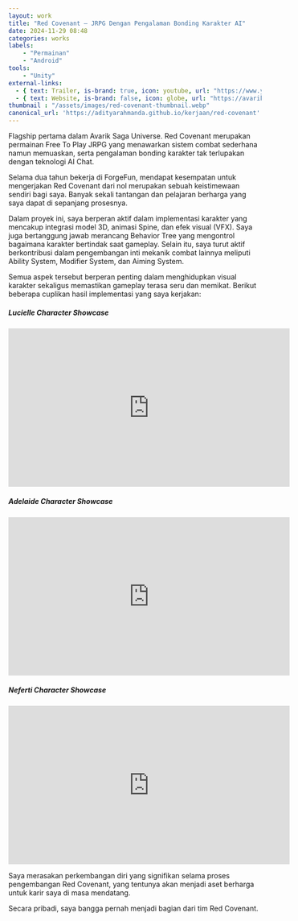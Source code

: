 ```yaml
---
layout: work
title: "Red Covenant – JRPG Dengan Pengalaman Bonding Karakter AI"
date: 2024-11-29 08:48
categories: works
labels: 
    - "Permainan"
    - "Android" 
tools: 
    - "Unity"
external-links:
  - { text: Trailer, is-brand: true, icon: youtube, url: "https://www.youtube.com/watch?v=3nJtcN2Bl7Q" }
  - { text: Website, is-brand: false, icon: globe, url: "https://avariksaga.com/redcovenant/" }
thumbnail : "/assets/images/red-covenant-thumbnail.webp"
canonical_url: 'https://adityarahmanda.github.io/kerjaan/red-covenant'
---
```

Flagship pertama dalam Avarik Saga Universe. Red Covenant merupakan permainan Free To Play JRPG yang menawarkan sistem combat sederhana namun memuaskan, serta pengalaman bonding karakter tak terlupakan dengan teknologi AI Chat.

<!--excerpt-->

Selama dua tahun bekerja di ForgeFun, mendapat kesempatan untuk mengerjakan Red Covenant dari nol merupakan sebuah keistimewaan sendiri bagi saya. Banyak sekali tantangan dan pelajaran berharga yang saya dapat di sepanjang prosesnya.

Dalam proyek ini, saya berperan aktif dalam implementasi karakter yang mencakup integrasi model 3D, animasi Spine, dan efek visual (VFX). Saya juga bertanggung jawab merancang Behavior Tree yang mengontrol bagaimana karakter bertindak saat gameplay. Selain itu, saya turut aktif berkontribusi dalam pengembangan inti mekanik combat lainnya meliputi Ability System, Modifier System, dan Aiming System. 

Semua aspek tersebut berperan penting dalam menghidupkan visual karakter sekaligus memastikan gameplay terasa seru dan memikat. Berikut beberapa cuplikan hasil implementasi yang saya kerjakan:

##### Lucielle Character Showcase
<div class="video-wrapper"><iframe width="560" height="315" src="https://www.youtube.com/embed/lbFJ2lpI5A0?si=WXCjYCUyiccEL7Mk" title="YouTube video player" frameborder="0" allow="accelerometer; autoplay; clipboard-write; encrypted-media; gyroscope; picture-in-picture; web-share" referrerpolicy="strict-origin-when-cross-origin" allowfullscreen></iframe></div>

##### Adelaide Character Showcase
<div class="video-wrapper"><iframe width="560" height="315" src="https://www.youtube.com/embed/JehPwO4z0rM?si=HNYTSEJYmakUMwpQ" title="YouTube video player" frameborder="0" allow="accelerometer; autoplay; clipboard-write; encrypted-media; gyroscope; picture-in-picture; web-share" referrerpolicy="strict-origin-when-cross-origin" allowfullscreen></iframe></div>

##### Neferti Character Showcase
<div class="video-wrapper"><iframe width="560" height="315" src="https://www.youtube.com/embed/XMFyeugD4QQ?si=peKSQ4ItHPjKfL_G" title="YouTube video player" frameborder="0" allow="accelerometer; autoplay; clipboard-write; encrypted-media; gyroscope; picture-in-picture; web-share" referrerpolicy="strict-origin-when-cross-origin" allowfullscreen></iframe></div>

Saya merasakan perkembangan diri yang signifikan selama proses pengembangan Red Covenant, yang tentunya akan menjadi aset berharga untuk karir saya di masa mendatang.

Secara pribadi, saya bangga pernah menjadi bagian dari tim Red Covenant. 